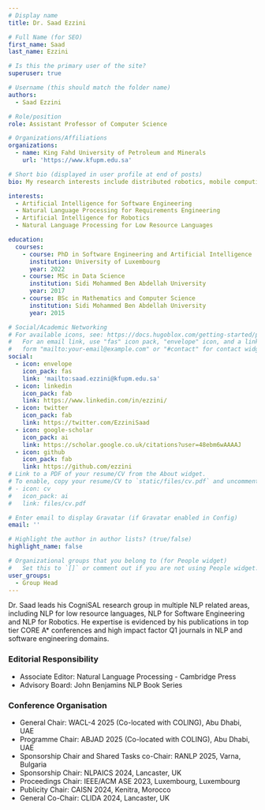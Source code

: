 ```yaml
---
# Display name
title: Dr. Saad Ezzini

# Full Name (for SEO)
first_name: Saad
last_name: Ezzini

# Is this the primary user of the site?
superuser: true

# Username (this should match the folder name)
authors:
  - Saad Ezzini

# Role/position
role: Assistant Professor of Computer Science

# Organizations/Affiliations
organizations:
  - name: King Fahd University of Petroleum and Minerals
    url: 'https://www.kfupm.edu.sa'

# Short bio (displayed in user profile at end of posts)
bio: My research interests include distributed robotics, mobile computing and programmable matter.

interests:
  - Artificial Intelligence for Software Engineering
  - Natural Language Processing for Requirements Engineering
  - Artificial Intelligence for Robotics
  - Natural Language Processing for Low Resource Languages

education:
  courses:
    - course: PhD in Software Engineering and Artificial Intelligence
      institution: University of Luxembourg
      year: 2022
    - course: MSc in Data Science
      institution: Sidi Mohammed Ben Abdellah University
      year: 2017
    - course: BSc in Mathematics and Computer Science
      institution: Sidi Mohammed Ben Abdellah University
      year: 2015

# Social/Academic Networking
# For available icons, see: https://docs.hugoblox.com/getting-started/page-builder/#icons
#   For an email link, use "fas" icon pack, "envelope" icon, and a link in the
#   form "mailto:your-email@example.com" or "#contact" for contact widget.
social:
  - icon: envelope
    icon_pack: fas
    link: 'mailto:saad.ezzini@kfupm.edu.sa'
  - icon: linkedin
    icon_pack: fab
    link: https://www.linkedin.com/in/ezzini/
  - icon: twitter
    icon_pack: fab
    link: https://twitter.com/EzziniSaad
  - icon: google-scholar
    icon_pack: ai
    link: https://scholar.google.co.uk/citations?user=48ebm6wAAAAJ
  - icon: github
    icon_pack: fab
    link: https://github.com/ezzini
# Link to a PDF of your resume/CV from the About widget.
# To enable, copy your resume/CV to `static/files/cv.pdf` and uncomment the lines below.
# - icon: cv
#   icon_pack: ai
#   link: files/cv.pdf

# Enter email to display Gravatar (if Gravatar enabled in Config)
email: ''

# Highlight the author in author lists? (true/false)
highlight_name: false

# Organizational groups that you belong to (for People widget)
#   Set this to `[]` or comment out if you are not using People widget.
user_groups:
  - Group Head
---
```




Dr. Saad leads his CogniSAL research group in multiple NLP related areas, including NLP for low resource languages, NLP for Software Engineering and NLP for Robotics. He expertise is evidenced by his publications in top tier CORE A* conferences and high impact factor Q1 journals in NLP and software engineering domains.


### Editorial Responsibility

* Associate Editor: Natural Language Processing - Cambridge Press
* Advisory Board: John Benjamins NLP Book Series

### Conference Organisation

* General Chair: WACL-4 2025 (Co-located with COLING), Abu Dhabi, UAE
* Programme Chair: ABJAD 2025 (Co-located with COLING), Abu Dhabi, UAE
* Sponsorship Chair and Shared Tasks co-Chair: RANLP 2025, Varna, Bulgaria
* Sponsorship Chair: NLPAICS 2024, Lancaster, UK 
* Proceedings Chair: IEEE/ACM ASE 2023, Luxembourg, Luxembourg
* Publicity Chair: CAISN 2024, Kenitra, Morocco
* General Co-Chair: CLIDA 2024, Lancaster, UK

